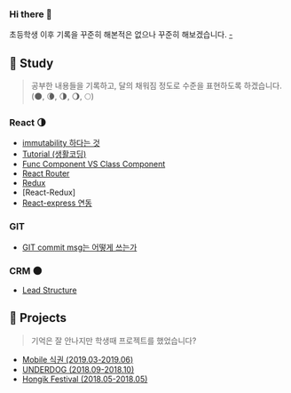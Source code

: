 ### Hi there 👋

초등학생 이후 기록을 꾸준히 해본적은 없으나 꾸준히 해보겠습니다. [-](https://github.com/JeongP/TMAX)

## :green_book: Study
> 공부한 내용들을 기록하고, 달의 채워짐 정도로 수준을 표현하도록 하겠습니다.
> (:new_moon:, :waning_crescent_moon:, :last_quarter_moon:, :waning_gibbous_moon:, :full_moon:)


### React :last_quarter_moon:

* [immutability 하다는 것](https://github.com/JeongP/immutability)
* [Tutorial (생활코딩)](https://github.com/JeongP/react-tutorial-saengco)
* [Func Component VS Class Component](https://github.com/JeongP/react-component-func-vs-class)
* [React Router](https://github.com/JeongP/react-router-dom)
* [Redux](https://github.com/JeongP/redux-example-tutorial)
* [React-Redux]
* [React-express 연동](https://github.com/JeongP/react-express-example)

### GIT
* [GIT commit msg는 어떻게 쓰는가](https://github.com/JeongP/git-commit-msg)


### CRM :new_moon:

* [Lead Structure](https://gist.github.com/JeongP/e700ead690cf1bee5af90ab413710650)


## :blue_book: Projects
> 기억은 잘 안나지만 학생때 프로젝트를 했었습니다?

* [Mobile 식권 (2019.03-2019.06)](https://github.com/JeongP/Mobile_Meal_Ticket)
* [UNDERDOG (2018.09-2018.10)](https://github.com/JeongP/Under-Dog)
* [Hongik Festival (2018.05-2018.05)](https://github.com/JeongP/hongikfestival)

